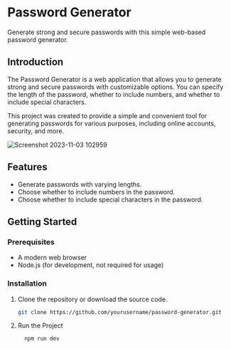 # Password Generator

Generate strong and secure passwords with this simple web-based password generator.




## Introduction

The Password Generator is a web application that allows you to generate strong and secure passwords with customizable options. You can specify the length of the password, whether to include numbers, and whether to include special characters.

This project was created to provide a simple and convenient tool for generating passwords for various purposes, including online accounts, security, and more.

![Screenshot 2023-11-03 102959](https://github.com/anshul-132002/Password_Generator/assets/128448038/8bb0a771-8979-4d8e-935c-4f10d4f1db90)


## Features

- Generate passwords with varying lengths.
- Choose whether to include numbers in the password.
- Choose whether to include special characters in the password.

## Getting Started

### Prerequisites

- A modern web browser
- Node.js (for development, not required for usage)

### Installation

1. Clone the repository or download the source code.

   ```bash
   git clone https://github.com/yourusername/password-generator.git
   ```
2. Run the Project
   ```bash
     npm run dev

   ```
